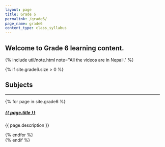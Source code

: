```yaml
---
layout: page
title: Grade 6
permalink: /grade6/
page_name: grade6
content_type: class_syllabus
---
```


## Welcome to Grade 6 learning content.

{% include util/note.html
    note="All the videos are in Nepali."
%}

{% if site.grade6.size > 0 %}
  <div class="section-index">
    <div class="mt-5">
      <h2>Subjects</h2>
    </div>  
    <hr class="panel-line">
    {% for page in site.grade6 %}
      <div class="entry">
        <h5>
          <a href="{{ page.url | remove: 'index' | prepend: site.baseurl }}">{{ page.title }}</a>
        </h5>
        <p class="mb-0">{{ page.description }}</p>
      </div>
    {% endfor %}
  </div>
{% endif %}